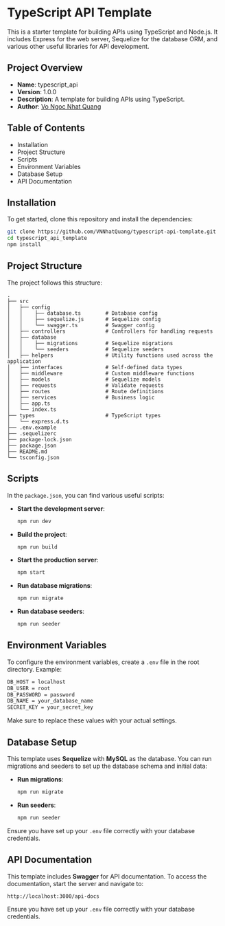 # TypeScript API Template
This is a starter template for building APIs using TypeScript and Node.js. It includes Express for the web server, Sequelize for the database ORM, and various other useful libraries for API development.


## Project Overview
- **Name**: typescript_api
- **Version**: 1.0.0
- **Description**: A template for building APIs using TypeScript.
- **Author**: [Vo Ngoc Nhat Quang](https://github.com/VNNhatQuang)


## Table of Contents
- Installation
- Project Structure
- Scripts
- Environment Variables
- Database Setup
- API Documentation


## Installation
To get started, clone this repository and install the dependencies:
```sh
git clone https://github.com/VNNhatQuang/typescript-api-template.git    # Clone repository
cd typescript_api_template                                              # Into project folder
npm install                                                             # Install dependencies
```


## Project Structure
The project follows this structure:

    .
    ├── src
    │   ├── config
    │   │    ├── database.ts        # Database config
    │   │    ├── sequelize.js       # Sequelize config
    │   │    └── swagger.ts         # Swagger config
    │   ├── controllers             # Controllers for handling requests
    │   ├── database                
    │   │    ├── migrations         # Sequelize migrations
    │   │    └── seeders            # Sequelize seeders
    │   ├── helpers                 # Utility functions used across the application
    │   ├── interfaces              # Self-defined data types
    │   ├── middleware              # Custom middleware functions
    │   ├── models                  # Sequelize models
    │   ├── requests                # Validate requests
    │   ├── routes                  # Route definitions
    │   ├── services                # Business logic
    │   ├── app.ts                  
    │   └── index.ts                
    ├── types                       # TypeScript types
    │   └── express.d.ts            
    ├── .env.example                
    ├── .sequelizerc                
    ├── package-lock.json           
    ├── package.json                
    ├── README.md                   
    └── tsconfig.json               


## Scripts
In the `package.json`, you can find various useful scripts:
- **Start the development server**:
    ```sh
    npm run dev
    ```
- **Build the project**:  
    ```sh
    npm run build
    ```
- **Start the production server**:  
    ```sh
    npm start
    ```
- **Run database migrations**:  
    ```sh
    npm run migrate
    ```
- **Run database seeders**:  
    ```sh
    npm run seeder
    ```


## Environment Variables
To configure the environment variables, create a `.env` file in the root directory. Example:
```sh
DB_HOST = localhost
DB_USER = root
DB_PASSWORD = password
DB_NAME = your_database_name
SECRET_KEY = your_secret_key
```
Make sure to replace these values with your actual settings.


## Database Setup
This template uses **Sequelize** with **MySQL** as the database. You can run migrations and seeders to set up the database schema and initial data:
- **Run migrations**:  
    ```sh
    npm run migrate
    ```
- **Run seeders**:  
    ```sh
    npm run seeder
    ```
Ensure you have set up your `.env` file correctly with your database credentials.


## API Documentation
This template includes **Swagger** for API documentation. To access the documentation, start the server and navigate to:
```sh
http://localhost:3000/api-docs
```
Ensure you have set up your `.env` file correctly with your database credentials.
